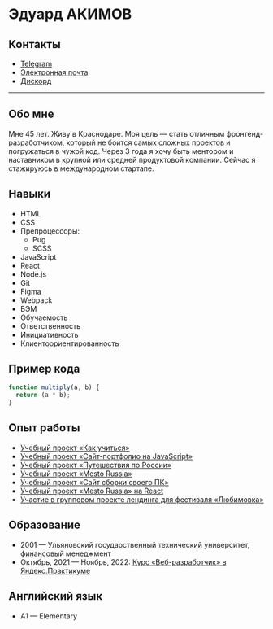 # __Эдуард__ АКИМОВ

## Контакты

* [Telegram](https://t.me/akimoved)
* [Электронная почта](mailto:akimov-eduard@yandex.ru)
* [Дискорд](https://discordapp.com/users/1043458110750195753/)

---

## Обо мне

Мне 45 лет. Живу в Краснодаре. Моя цель — стать отличным фронтенд-разработчиком, который не боится самых сложных проектов и погружаться в чужой код. Через 3 года я хочу быть ментором и наставником в крупной или средней продуктовой компании. Сейчас я стажируюсь в международном стартапе.

## Навыки

* HTML
* CSS
* Препроцессоры:
	* Pug
	* SCSS
* JavaScript
* React
* Node.js
* Git
* Figma
* Webpack
* БЭМ
* Обучаемость
* Ответственность
* Инициативность
* Клиентоориентированность

## Пример кода

```js
function multiply(a, b) {
  return (a * b);
}
```

## Опыт работы

* [Учебный проект «Как учиться»](https://akimoveduard.github.io/how-to-learn/)
* [Учебный проект «Сайт-портфолио на JavaScript»](https://akimoveduard.github.io/glo-academy-intensive/)
* [Учебный проект «Путешествия по России»](https://akimoveduard.github.io/russian-travel/)
* [Учебный проект «Mesto Russia»](https://akimoveduard.github.io/mesto/)
* [Учебный проект «Cайт сборки своего ПК»](https://akimoveduard.github.io/glo-academy-intensive-2/)
* [Учебный проект «Mesto Russia» на React](https://akimoveduard.github.io/mesto-react/)
* [Участие в групповом проекте лендинга для фестиваля «Любимовка»](https://novvember.tk/lubimovka-landing/)

## Образование

* 2001 — Ульяновский государственный технический университет, финансовый менеджмент
* Октябрь, 2021 — Ноябрь, 2022: [Курс «Веб-разработчик» в Яндекс.Практикуме](https://practicum.yandex.ru/web/)

## Английский язык

* A1 — Elementary